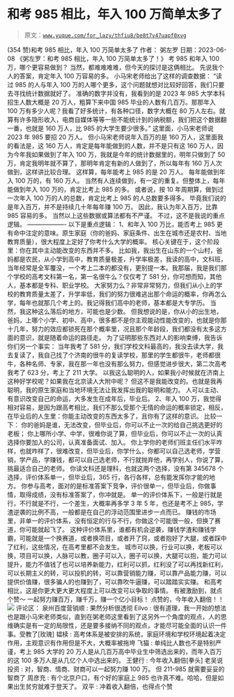 # 和考 985 相比，年入 100 万简单太多了

> 原文：[`www.yuque.com/for_lazy/thfiu8/be8t7v47uapf0xvg`](https://www.yuque.com/for_lazy/thfiu8/be8t7v47uapf0xvg)

<ne-h2 id="66db253e" data-lake-id="66db253e"><ne-heading-ext><ne-heading-anchor></ne-heading-anchor><ne-heading-fold></ne-heading-fold></ne-heading-ext><ne-heading-content><ne-text id="u8bf12275">(354 赞)和考 985 相比，年入 100 万简单太多了</ne-text></ne-heading-content></ne-h2> <ne-p id="ub29dc3a3" data-lake-id="ub29dc3a3"><ne-text id="u00a20113">作者： 粥左罗</ne-text></ne-p> <ne-p id="u7a268c79" data-lake-id="u7a268c79"><ne-text id="u05541a1f">日期：2023-06-08</ne-text></ne-p> <ne-p id="u20b32631" data-lake-id="u20b32631"><ne-text id="ue2ee1fc1">《粥左罗：和考 985 相比，年入 100 万简单太多了！》</ne-text></ne-p> <ne-p id="u679a09c0" data-lake-id="u679a09c0"><ne-text id="uddb7fa62">考 985 和年入 100 万，哪个更容易做到？</ne-text></ne-p> <ne-p id="ubd37b913" data-lake-id="ubd37b913"><ne-text id="uff9ccb67">当然，都难难难难，但今天的探讨是这俩相比。</ne-text></ne-p> <ne-p id="u197e0dcb" data-lake-id="u197e0dcb"><ne-text id="uf2761fef">先说我个人的答案，肯定年入 100 万容易的多。</ne-text></ne-p> <ne-p id="ua6cf3004" data-lake-id="ua6cf3004"><ne-text id="ud408aee3">小马宋老师给出了这样的调查数据：</ne-text></ne-p> <ne-p id="u48c9be08" data-lake-id="u48c9be08"><ne-text id="ubd6c11a7">“读过 985 的人与年入 100 万的人哪个更多，这个问题就想对比较好回答，我们只要去寻找统计数据就好了。</ne-text></ne-p> <ne-p id="ud2fe0b59" data-lake-id="ud2fe0b59"><ne-text id="u57e79add">准确的数字并没有，我看到的是 2023 年 985 大学本科招生人数大概是 20 万人，粗算下来中国 985 毕业的人数有几百万。那那年入 100 万有多少人呢？我看了好多统计，有各种口径，数字大概在 80 万人左右。就算有许多隐形收入，电商自媒体等等一些不能统计到的纳税额，我们把这个数据翻一番，也就是 160 万人，比 985 的大学生要少很多。”</ne-text></ne-p> <ne-p id="ua2103bce" data-lake-id="ua2103bce"><ne-text id="ufdd6153c">这里面，小马宋老师说 2023 年 985 要招 20 万人。</ne-text></ne-p> <ne-p id="ube1958e4" data-lake-id="ube1958e4"><ne-text id="ufe3c030c">但小马宋老师说年入百万的是 160 万人，这里面我的看法是，这 160 万人，肯定是每年能做到的人数，并不是只有这 160 万人，因为今年我如果做到了年入 100 万，我就是今年的统计数据里的，明年只做到了 50 万，肯定我明年就不算了，那明年肯定有新的人做到了，所以每年有 160 万人次做到，这样讲比较合理。</ne-text></ne-p> <ne-p id="ua8da1e77" data-lake-id="ua8da1e77"><ne-text id="ude99822a">这样算，每年能考上 985 的是 20 万人。</ne-text></ne-p> <ne-p id="u5e4f3720" data-lake-id="u5e4f3720"><ne-text id="uf11ddc33">每年能做到年入 100 万的，有 160 万人。</ne-text></ne-p> <ne-p id="uded1b599" data-lake-id="uded1b599"><ne-text id="uf52fb789">当然有人连续做到，有一定的重复。但整体上，每年能做到年入 100 万的，肯定比考上 985 的多。</ne-text></ne-p> <ne-p id="u7b80b712" data-lake-id="u7b80b712"><ne-text id="ud9b2e134">或者说，按 10 年周期算，做到过一次年入 100 万的人的总数，肯定比考上 985 的人总数要多得多。</ne-text></ne-p> <ne-p id="uf044d18a" data-lake-id="uf044d18a"><ne-text id="ub4eed22b">毕竟我们说的是年入百万，并不是持续几十年每年赚 100 万。</ne-text></ne-p> <ne-p id="uebafdda0" data-lake-id="uebafdda0"><ne-text id="u256b5365">因此，我认为年入百万，比靠 985 容易的多。</ne-text></ne-p> <ne-p id="ua3172410" data-lake-id="ua3172410"><ne-text id="uda934394">当然以上这些数据或算法都有不严谨。</ne-text></ne-p> <ne-p id="u1c03575f" data-lake-id="u1c03575f"><ne-text id="uea655dcc">不过，这不是我说的重点逻辑。</ne-text></ne-p> <ne-p id="uf26f48e1" data-lake-id="uf26f48e1"><ne-text id="u62aa87bb">——————-</ne-text></ne-p> <ne-p id="u848f9065" data-lake-id="u848f9065"><ne-text id="uc26d0bde">以下是重点逻辑：</ne-text></ne-p> <ne-p id="uddf8d5d2" data-lake-id="uddf8d5d2"><ne-text id="ue7bea431">1、和年入 100 万比，能否考上 985 更有命中注定的意味。原生家庭（你的爸妈、家庭条件、出生在城市还是农村、当地教育质量），很大程度上定好了你考什么大学的概率。</ne-text></ne-p> <ne-p id="u85d94c01" data-lake-id="u85d94c01"><ne-text id="u4bc7fa33">核心关键在于，这个阶段里：你在其中主动能改变的东西并不多。</ne-text></ne-p> <ne-p id="u6083fe7e" data-lake-id="u6083fe7e"><ne-text id="u0e5a9ba6">比如我，我出生在山东的一个山村，爸妈都是农民，从小学到高中，教育质量极差，升学率极差，我读的高中，文科班，当年经常是全军覆没，一个考上二本的都没有，更别提一本。我那届，我是我们那个学校的高考文科第一名，第一名很牛么？仅仅考了 581 分，你可想而知，其他人，基本都是专科、职业学校。</ne-text></ne-p> <ne-p id="u56396275" data-lake-id="u56396275"><ne-text id="uda498463">大家努力么？非常非常努力，但我们从小上的学校的教育质量太差了，升学率低，我们的努力很难逃出那个命运的概率，你再怎么学，每年也就那几个考上的。我记得我们高中的老师，基本都是大专学历。</ne-text></ne-p> <ne-p id="u20232929" data-lake-id="u20232929"><ne-text id="ufd8c2568">当然，我这种这么落后的地方，可能也是少数。</ne-text></ne-p> <ne-p id="u3c6fb15f" data-lake-id="u3c6fb15f"><ne-text id="u80ffc27f">但我想说的是，你从小的出生地，爸妈，上哪个小学、初中、高中，很多都不是你主观能动性能改变的，也就是你那十几年，努力的效应都锁死在那个概率里，况且那个年龄段，我们都没有太多这方面的意识，就是随着命运的路径走。</ne-text></ne-p> <ne-p id="u00e5bbfe" data-lake-id="u00e5bbfe"><ne-text id="u3e1568e4">为了证明那些东西对人的影响束缚，我告诉你们另一个事实：</ne-text></ne-p> <ne-p id="u07ae96fa" data-lake-id="u07ae96fa"><ne-text id="u24198a83">当年我考了 581 分，我们学校文科最高的，我没去读大学，我去复读了，我自己找了个济南的很牛的复读学校，那里的学生都很牛，老师都很牛，各种名师、专家，我在那一年也没有那么努力，但感觉进步很大，第二次高考我考了 623 分，考上了 211 大学。</ne-text></ne-p> <ne-p id="ucd0ed78a" data-lake-id="ucd0ed78a"><ne-text id="u6fb9f1ab">以我这么聪明的人，如果我小时候就在济南上这种好学校呢？如果我在北京读人大附中呢？</ne-text></ne-p> <ne-p id="u039c87cc" data-lake-id="u039c87cc"><ne-text id="ua3af7b12">但这不是我能改变的。也就是我再聪明，我的原生家庭和当地环境无法让我发挥出我的聪明和能力。</ne-text></ne-p> <ne-p id="u573d2558" data-lake-id="u573d2558"><ne-text id="u3d4178d6">人可以主动、有意识改变自己的命运，大多发生在成年后，毕业后。</ne-text></ne-p> <ne-p id="ude86ade3" data-lake-id="ude86ade3"><ne-text id="u1893dc5b">2、年入 100 万，我觉得相对容易，是因为跟高考相比，我们不那么受那个无情的命运的概率锁定，相反，在毕业后的人生里：你能主动改变的东西太多了，且你有了这样的意识。</ne-text></ne-p> <ne-p id="u795f3c56" data-lake-id="u795f3c56"><ne-text id="ubba805ad">比较一下：</ne-text></ne-p> <ne-p id="u0d6beeda" data-lake-id="u0d6beeda"><ne-text id="u54c311d1">你的爸妈是谁，无法改变，但毕业后，你可以不止一次的给自己挑选更好的老板；</ne-text></ne-p> <ne-p id="uca9850d8" data-lake-id="uca9850d8"><ne-text id="u628b22d4">你上哪所小学、中学，很难你说了算，但毕业后，你可以不止一次的认真选择你要加入的公司，认真准备面试、加入。</ne-text></ne-p> <ne-p id="u443bb142" data-lake-id="u443bb142"><ne-text id="ueae7fcdc">你上学你的老师们班主任们水平咋样，也就咋样了，很难改变，但毕业后，你学什么，你都可以自己选老师，学营销，学产品，学赚钱，都可以自己选老师，不行就抛弃他，再学别人，你说了算，挑最适合自己的老师。</ne-text></ne-p> <ne-p id="ud320c67b" data-lake-id="ud320c67b"><ne-text id="u88732923">你读文科还是理科，也就这两个选择，没有第 345678 个选择，评价体系单一，但毕业后，365 行，各行各样，总有能发挥你才能的地方。</ne-text></ne-p> <ne-p id="uaf2c9b17" data-lake-id="uaf2c9b17"><ne-text id="u5620bc21">你参与高考，面对的是标准答案下竞争，评价很单一，但毕业后，你做事情，取得成绩，没有标准答案了，你冲就是。</ne-text></ne-p> <ne-p id="ua9ff4a82" data-lake-id="ua9ff4a82"><ne-text id="u05d63e16">单一的评价体系下，一般是行就是行，不行就是不行，一个差生，大概率再多学 3 年 5 年，也还是考不上 985，学渣逆袭的比例不高，一般都是在自己的浮动范围里进步一点而已。</ne-text></ne-p> <ne-p id="u866a473d" data-lake-id="u866a473d"><ne-text id="uc115ac9e">赚钱的市场里，非单一的评价体系，没有恒定的行与不行，你做这个可能很一般，但换了赛道，你可能就起飞了。</ne-text></ne-p> <ne-p id="u8c4773e3" data-lake-id="u8c4773e3"><ne-text id="uc9af3bb8">这种评价体系里，谁都有机会逆袭，赚钱学渣和赚钱学霸，可能就是一个换赛道，或者换项目，或者开了窍，或者抱好了大腿，或者踩中了红利，这些情况，在高考里都不会发生。</ne-text></ne-p> <ne-p id="ub6a71644" data-lake-id="ub6a71644"><ne-text id="u00f7d1a6">城市可以换，行业可以换，老板可以换，项目可以换，人脉可以教，圈子可以入，圈子可以换，大腿可以抱，能力可以提升，能力不值钱了也可以培养新能力，红利可以抓，红利没了可以再找新红利，可以长期主义的转，可以投机的转，可以靠营销能力赚，可以靠产品能力赚，可以提供价值赚，很多骗人的也赚到了，可以靠吹牛逼赚，可以踏踏实实赚。</ne-text></ne-p> <ne-p id="u64d551fe" data-lake-id="u64d551fe"><ne-text id="u1f203443">和高考相比，这是你更大更大更大程度上可以改变可以争取的事情。</ne-text></ne-p> <ne-p id="ud76f8d62" data-lake-id="ud76f8d62"><ne-text id="ua076a712">有被激励到，就点个赞～</ne-text> <ne-text id="u1c464472">一起努力赚百万，赚千万，赚一个亿小目标！</ne-text> <ne-text id="u3f75f302">点赞的，今年收入翻倍！！</ne-text><ne-card data-card-name="image" data-card-type="inline" id="S9BC5" data-event-boundary="card">![](img/ee3d299156c2266cfee4865b789d7c9c.png)</ne-card></ne-p> <ne-hole id="u2f4e0e52" data-lake-id="u2f4e0e52"><ne-card data-card-name="hr" data-card-type="block" id="c4PpW" data-event-boundary="card"><ne-p id="u93027e5f" data-lake-id="u93027e5f"><ne-text id="ud3909ffd">评论区：</ne-text></ne-p> <ne-p id="u4ca0fc09" data-lake-id="u4ca0fc09"><ne-text id="u497173d7">泉州百度营销顺 : 果然分析很透彻</ne-text> <ne-text id="uc6672f1b">Eilvo : 很有道理，我一开始的想法也是跟小马宋老师类似，直到在粥老师这里看到了这另外一个角度的观点，人的思维确实是有一定的局限性，还是要多接纳不同的观点，才能尽可能全面的认识一件事。受教了[玫瑰]</ne-text> <ne-text id="ufa5620d4">韫椟 : 高考体系是被安排的系统，家庭环境和学校环境起着决定作用，主观意识有作用但是不大，大概率被拖垮</ne-text> <ne-text id="u8a663e0c">飞猫 : 单纯比人数也不是特别严谨，考上 985 大学的 20 万人是从几百万高中毕业生中筛选出来的，而年入百万的这 100 多万人是从几亿个人中选出来的。</ne-text> <ne-text id="u274e00c7">王健行 : 今年收入翻倍[拳头]</ne-text> <ne-text id="uf0d1b4ea">老吴说投资 : 对，智商、情商、财商可以一起努力赚 100 万。</ne-text></ne-p> <ne-p id="u389ed895" data-lake-id="u389ed895"><ne-text id="u8afe9377">但 211-985 就需要妥妥的智商了</ne-text> <ne-text id="u028f2dc3">周彦充 : 有个北京户口，有个好的家庭上 985 也许真不难。哈哈，但是如果出生贫穷就难于登天了。</ne-text> <ne-text id="ub458e5fc">双平 : 冲着收入翻倍，也得点个赞</ne-text></ne-p></ne-card></ne-hole>